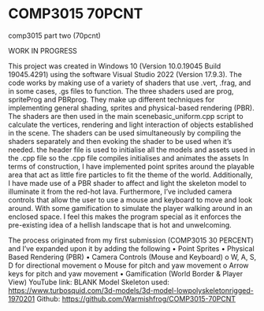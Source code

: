 # COMP3015 70PCNT
 comp3015 part two (70pcnt)

WORK IN PROGRESS

This project was created in Windows 10 (Version 10.0.19045 Build 19045.4291) using the software Visual Studio 2022 (Version 17.9.3). 
The code works by making use of a variety of shaders that use .vert, .frag, and in some cases, .gs files to function. The three shaders used are prog, spriteProg and PBRprog. They make up different techniques for implementing general shading, sprites and physical-based rendering (PBR). The shaders are then used in the main scenebasic_uniform.cpp script to calculate the vertices, rendering and light interaction of objects established in the scene. The shaders can be used simultaneously by compiling the shaders separately and then evoking the shader to be used when it’s needed. the header file is used to initialise all the models and assets used in the .cpp file so the .cpp file compiles initialises and animates the assets
In terms of construction, I have implemented point sprites around the playable area that act as little fire particles to fit the theme of the world. Additionally, I have made use of a PBR shader to affect and light the skeleton model to illuminate it from the red-hot lava. Furthermore, I’ve included camera controls that allow the user to use a mouse and keyboard to move and look around. With some gamification to simulate the player walking around in an enclosed space. I feel this makes the program special as it enforces the pre-existing idea of a hellish landscape that is hot and unwelcoming. 

The process originated from my first submission (COMP3015 30 PERCENT) and I’ve expanded upon it by adding the following
•	Point Sprites
•	Physical Based Rendering (PBR)
•	Camera Controls (Mouse and Keyboard)
o	W, A, S, D for directional movement
o	Mouse for pitch and yaw movement
o	Arrow keys for pitch and yaw movement
•	Gamification (World Border & Player View)
YouTube link: BLANK 
Model Skeleton used: https://www.turbosquid.com/3d-models/3d-model-lowpolyskeletonrigged-1970201
Github: https://github.com/Warmishfrog/COMP3015-70PCNT


